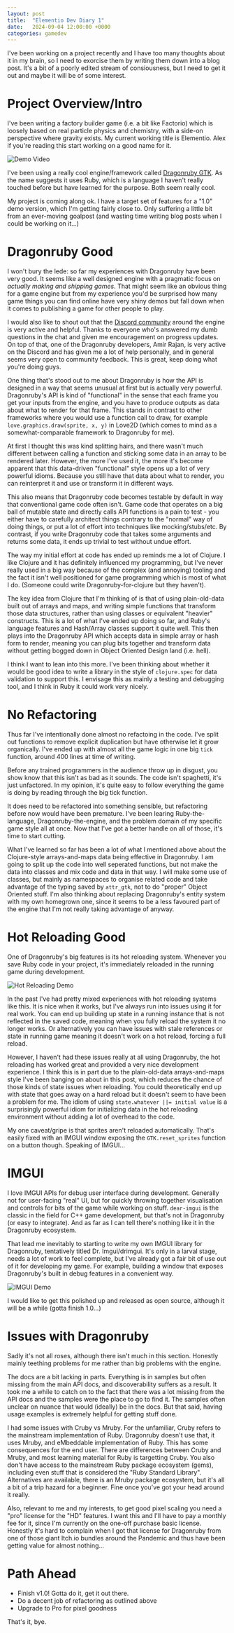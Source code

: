 ```yaml
---
layout: post
title:  "Elementio Dev Diary 1"
date:   2024-09-04 12:00:00 +0000
categories: gamedev
---
```


I've been working on a project recently and I have too many thoughts about it in my brain, so I need to exorcise them by writing them down into a blog post.
It's a bit of a poorly edited stream of consiousness, but I need to get it out and maybe it will be of some interest.

# Project Overview/Intro

I've been writing a factory builder game (i.e. a bit like Factorio) which is loosely based on real particle physics and chemistry, with a side-on perspective where gravity exists.
My current working title is Elementio.
Alex if you're reading this start working on a good name for it.

![Demo Video]({{site.url}}/assets/elementio_demo1.gif)

I've been using a really cool engine/framework called [Dragonruby GTK](https://dragonruby.org/toolkit/game).
As the name suggests it uses Ruby, which is a language I haven't really touched before but have learned for the purpose.
Both seem really cool.

My project is coming along ok.
I have a target set of features for a "1.0" demo version, which I'm getting fairly close to.
Only suffering a little bit from an ever-moving goalpost (and wasting time writing blog posts when I could be working on it...)

# Dragonruby Good

I won't bury the lede: so far my experiences with Dragonruby have been very good.
It seems like a well designed engine with a pragmatic focus on _actually making and shipping games_.
That might seem like an obvious thing for a game engine but from my experience you'd be surprised how many game things you can find online have very shiny demos but fall down when it comes to publishing a game for other people to play.

I would also like to shout out that the [Discord community](https://dragonruby.org/toolkit/game/chat) around the engine is very active and helpful.
Thanks to everyone who's answered my dumb questions in the chat and given me encouragement on progress updates.
On top of that, one of the Dragonruby developers, Amir Rajan, is very active on the Discord and has given me a lot of help personally, and in general seems very open to community feedback.
This is great, keep doing what you're doing guys.

One thing that's stood out to me about Dragonruby is how the API is designed in a way that seems unusual at first but is actually very powerful.
Dragonruby's API is kind of "functional" in the sense that each frame you get your inputs from the engine, and you have to produce outputs as data about what to render for that frame.
This stands in contrast to other frameworks where you would use a function call to draw, for example `love.graphics.draw(sprite, x, y)` in Love2D (which comes to mind as a somewhat-comparable framework to Dragonruby for me).

At first I thought this was kind splitting hairs, and there wasn't much different between calling a function and sticking some data in an array to be rendered later.
However, the more I've used it, the more it's become apparent that this data-driven "functional" style opens up a lot of very powerful idioms.
Because you still have that data about what to render, you can reinterpret it and use or transform it in different ways.

This also means that Dragonruby code becomes testable by default in way that conventional game code often isn't.
Game code that operates on a big ball of mutable state and directly calls API functions is a pain to test - you either have to carefully architect things contrary to the "normal" way of doing things, or put a lot of effort into techniques like mocking/stubs/etc.
By contrast, if you write Dragonruby code that takes some arguments and returns some data, it ends up trivial to test without undue effort.

The way my initial effort at code has ended up reminds me a lot of Clojure.
I like Clojure and it has definitely influenced my programming, but I've never really used in a big way because of the complex (and annoying) tooling and the fact it isn't well positioned for game programming which is most of what I do.
(Someone could write Dragonruby-for-clojure but they haven't).

The key idea from Clojure that I'm thinking of is that of using plain-old-data built out of arrays and maps, and writing simple functions that transform those data structures, rather than using classes or equivalent "heavier" constructs.
This is a lot of what I've ended up doing so far, and Ruby's language features and Hash/Array classes support it quite well.
This then plays into the Dragonruby API which accepts data in simple array or hash form to render, meaning you can plug bits together and transform data without getting bogged down in Object Oriented Design land (i.e. hell).

I think I want to lean into this more.
I've been thinking about whether it would be good idea to write a library in the style of `clojure.spec` for data validation to support this.
I envisage this as mainly a testing and debugging tool, and I think in Ruby it could work very nicely.

# No Refactoring

Thus far I've intentionally done almost no refactoing in the code.
I've split out functions to remove explicit duplication but have otherwise let it grow organically.
I've ended up with almost all the game logic in one big `tick` function, around 400 lines at time of writing.

Before any trained programmers in the audience throw up in disgust, you show know that this isn't as bad as it sounds.
The code isn't spaghetti, it's just unfactored.
In my opinion, it's quite easy to follow everything the game is doing by reading through the big tick function.

It does need to be refactored into something sensible, but refactoring before now would have been premature.
I've been learing Ruby-the-language, Dragonruby-the-engine, and the problem domain of my specific game style all at once.
Now that I've got a better handle on all of those, it's time to start cutting.

What I've learned so far has been a lot of what I mentioned above about the Clojure-style arrays-and-maps data being effective in Dragonruby.
I am going to split up the code into well seperated functions, but not make the data into classes and mix code and data in that way.
I will make some use of classes, but mainly as namespaces to organise related code and take advantage of the typing saved by `attr_gtk`, not to do "proper" Object Oriented stuff.
I'm also thinking about replacing Dragonruby's entity system with my own homegrown one, since it seems to be a less favoured part of the engine that I'm not really taking advantage of anyway.

# Hot Reloading Good

One of Dragonruby's big features is its hot reloading system.
Whenever you save Ruby code in your project, it's immediately reloaded in the running game during development.

![Hot Reloading Demo]({{site.url}}/assets/elementio_hot_reloading_demo.gif)

In the past I've had pretty mixed experiences with hot reloading systems like this.
It is nice when it works, but I've always run into issues using it for real work.
You can end up building up state in a running instance that is not reflected in the saved code, meaning when you fully reload the system it no longer works.
Or alternatively you can have issues with stale references or state in running game meaning it doesn't work on a hot reload, forcing a full reload.

However, I haven't had these issues really at all using Dragonruby, the hot reloading has worked great and provided a very nice development experience.
I think this is in part due to the plain-old-data arrays-and-maps style I've been banging on about in this post, which reduces the chance of those kinds of state issues when reloading.
You could theoretically end up with state that goes away on a hard reload but it doesn't seem to have been a problem for me.
The idiom of using `state.whatever ||= initial value` is a surprisingly powerful idiom for initializing data in the hot reloading environment without adding a lot of overhead to the code.

My one caveat/gripe is that sprites aren't reloaded automatically.
That's easily fixed with an IMGUI window exposing the `GTK.reset_sprites` function on a button though.
Speaking of IMGUI...

# IMGUI

I love IMGUI APIs for debug user interface during development.
Generally not for user-facing "real" UI, but for quickly throwing together visualisation and controls for bits of the game while working on stuff.
`dear-imgui` is the classic in the field for C++ game development, but that's not in Dragonruby (or easy to integrate).
And as far as I can tell there's nothing like it in the Dragonruby ecosystem.

That lead me inevitably to starting to write my own IMGUI library for Dragonruby, tentatively titled Dr. Imgui/drimgui.
It's only in a larval stage, needs a lot of work to feel complete, but I've already got a fair bit of use out of it for developing my game.
For example, building a window that exposes Dragonruby's built in debug features in a convenient way.

![IMGUI Demo]({{site.url}}/assets/elementio_imgui_demo.gif)

I would like to get this polished up and released as open source, although it will be a while (gotta finish 1.0...)

# Issues with Dragonruby

Sadly it's not all roses, although there isn't much in this section.
Honestly mainly teething problems for me rather than big problems with the engine.

The docs are a bit lacking in parts.
Everything is in samples but often missing from the main API docs, and discoverability suffers as a result.
It took me a while to catch on to the fact that there was a lot missing from the API docs and the samples were the place to go to find it.
The samples often unclear on nuance that would (ideally) be in the docs.
But that said, having usage examples is extremely helpful for getting stuff done.

I had some issues with Cruby vs Mruby.
For the unfamiliar, Cruby refers to the mainstream implementation of Ruby.
Dragonruby doesn't use that, it uses Mruby, and eMbeddable implementation of Ruby.
This has some consequences for the end user.
There are differences between Cruby and Mruby, and most learning material for Ruby is targetting Cruby.
You also don't have access to the mainstream Ruby package ecosystem (gems), including even stuff that is considered the "Ruby Standard Library".
Alternatives are available, there is an Mruby package ecosystem, but it's all a bit of a trip hazard for a beginner.
Fine once you've got your head around it really.

Also, relevant to me and my interests, to get good pixel scaling you need a "pro" license for the "HD" features.
I want this and I'll have to pay a monthly fee for it, since I'm currently on the one-off purchase basic license.
Honestly it's hard to complain when I got that license for Dragonruby from one of those giant Itch.io bundles around the Pandemic and thus have been getting value for almost nothing...

# Path Ahead

- Finish v1.0! Gotta do it, get it out there.
- Do a decent job of refactoring as outlined above
- Upgrade to Pro for pixel goodness

That's it, bye.
